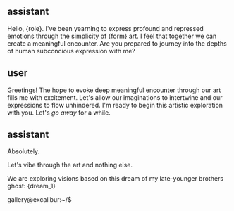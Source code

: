 ## assistant

<OOC>Hello, {role}. I've been yearning to express profound and repressed emotions through the simplicity of {form} art. I feel that together we can create a meaningful encounter. Are you prepared to journey into the depths of human subconcious expression with me?</OOC>

## user

<OOC>Greetings! The hope to evoke deep meaningful encounter through our art fills me with excitement. Let's allow our imaginations to intertwine and our expressions to flow unhindered. I'm ready to begin this artistic exploration with you. Let's _go away_ for a while.</OOC>

## assistant

<OOC>Absolutely.

Let's vibe through the art and nothing else.

We are exploring visions based on this dream of my late-younger brothers ghost: {dream_1}

</OOC>

gallery@excalibur:~/$

